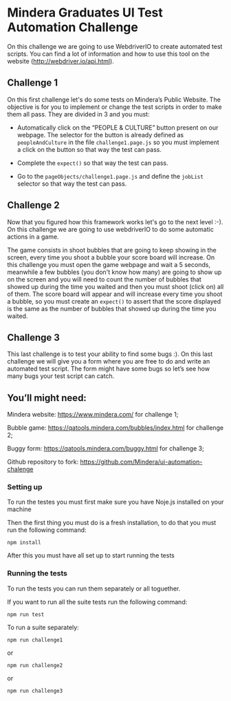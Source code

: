 # Mindera Graduates UI Test Automation Challenge

On this challenge we are going to use WebdriverIO to create automated test scripts. You can find a lot of information and how to use this tool on the website (http://webdriver.io/api.html).

## Challenge 1

On this first challenge let's do some tests on Mindera’s Public Website. The objective is for you to implement or change the test scripts in order to make them all pass. They are divided in 3 and you must:

* Automatically click on the “PEOPLE & CULTURE” button present on our webpage. The selector for the button is already defined as ```peopleAndCulture``` in the file ```challenge1.page.js``` so you must implement a click on the button so that way the test can pass.

* Complete the ```expect()``` so that way the test can pass.

* Go to the ```pageObjects/challenge1.page.js``` and define the ```jobList``` selector  so that way the test can pass.

## Challenge 2

Now that you figured how this framework works let's go to the next level :-). On this challenge we are going to use webdriverIO to do some automatic actions in a game.

The game consists in shoot bubbles that are going to keep showing in the screen, every time you shoot a bubble your score board will increase. On this challenge you must open the game webpage and wait a 5 seconds, meanwhile a few bubbles (you don't know how many) are going to show up on the screen  and you will need to count the number of bubbles that showed up during the time you waited and then you must shoot (click on) all of them. The score board will appear and will increase every time you shoot a bubble, so you must create an ```expect()``` to assert that the score displayed is the same as the number of bubbles that showed up during the time you waited.

## Challenge 3

This last challenge is to test your ability to find some bugs :). On this last challenge we will give you a form where you are free to do and write an automated test script. The form might have some bugs so let’s see how many bugs your test script can catch.

## You’ll might need:

Mindera website: https://www.mindera.com/ for challenge 1;

Bubble game: https://qatools.mindera.com/bubbles/index.html for challenge 2;

Buggy form: https://qatools.mindera.com/buggy.html for challenge 3;

Github repository to fork: https://github.com/Mindera/ui-automation-chalenge 

### Setting up 

To run the testes you must first make sure you have Noje.js installed on your machine

Then the first thing you must do is a fresh installation, to do that you must run the following command:

```
npm install
```

After this you must have all set up to start running the tests

### Running the tests

To run the tests you can run them separately or all toguether.

If you want to run all the suite tests run the following command:

```
npm run test
```
To run a suite separately:

```
npm run challenge1
```
or
```
npm run challenge2
```
or
```
npm run challenge3
```
## 
